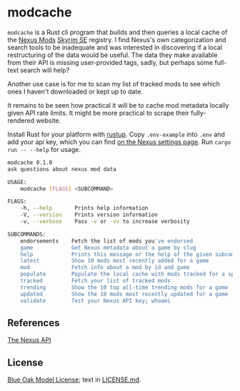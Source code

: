 # modcache

`modcache` is a Rust cli program that builds and then queries a local cache of the [Nexus Mods](https://www.nexusmods.com) [Skyrim SE](https://www.nexusmods.com/skyrimspecialedition) registry. I find Nexus's own categorization and search tools to be inadequate and was interested in discovering if a local restructuring of the data would be useful. The data they make available from their API is missing user-provided tags, sadly, but perhaps some full-text search will help?

Another use case is for me to scan my list of tracked mods to see which ones I haven't downloaded or kept up to date.

It remains to be seen how practical it will be to cache mod metadata locally given API rate limits. It might be more practical to scrape their fully-rendered website.

Install Rust for your platform with [rustup](https://rustup.rs). Copy `.env-example` into `.env` and add your api key, which you can find [on the Nexus settings page](https://www.nexusmods.com/users/myaccount?tab=api). Run `cargo run -- --help` for usage.

```sh
modcache 0.1.0
ask questions about nexus mod data

USAGE:
    modcache [FLAGS] <SUBCOMMAND>

FLAGS:
    -h, --help       Prints help information
    -V, --version    Prints version information
    -v, --verbose    Pass -v or -vv to increase verbosity

SUBCOMMANDS:
    endorsements    Fetch the list of mods you've endorsed
    game            Get Nexus metadata about a game by slug
    help            Prints this message or the help of the given subcommand(s)
    latest          Show 10 mods most recently added for a game
    mod             Fetch info about a mod by id and game
    populate        Populate the local cache with mods tracked for a specific game
    tracked         Fetch your list of tracked mods
    trending        Show the 10 top all-time trending mods for a game
    updated         Show the 10 mods most recently updated for a game
    validate        Test your Nexus API key; whoami
```

## References

[The Nexus API](https://app.swaggerhub.com/apis-docs/NexusMods/nexus-mods_public_api_params_in_form_data/1.0#/)

## License

[Blue Oak Model License](https://blueoakcouncil.org/license/1.0.0); text in [LICENSE.md](./LICENSE.md).
